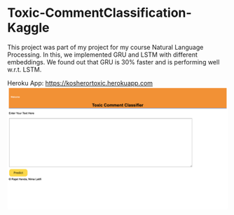 # Toxic-CommentClassification-Kaggle

This project was part of my project for my course Natural Language Processing. In this, we implemented GRU and LSTM with different embeddings. We found out that GRU is 30% faster and is performing well w.r.t. LSTM.

Heroku App: https://kosherortoxic.herokuapp.com
![Screenshot](Screenshot.png)
